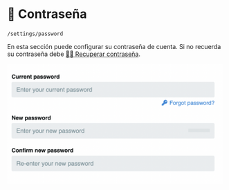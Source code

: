 # 🔑 Contraseña

`/settings/password`

En esta sección puede configurar su contraseña de cuenta. Si no recuerda su contraseña debe [🤦‍♂️ Recuperar contraseña](../account/password-forgot.md).

<img class="media-screen" src="../../src/manual/settings/account/password.png" width="500"/>

<!-- <img class="media-screen" src="../../src/manual/settings/account/set-pass.png" width="500"/> -->
<!-- <img class="media-screen" src="../../src/manual/settings/account/pass.png" width="800"/> -->
